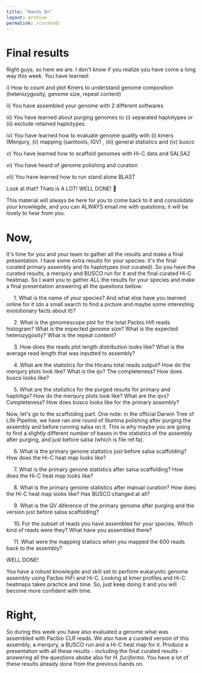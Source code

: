 ```yaml
---
title: "Hands On"
layout: archive
permalink: /curated/
---
```


# Final results

Right guys, so here we are. I don't know if you realize you have come a long way this week. You have learned:

i) How to count and plot Kmers to understand genome composition (heterozygosity, genome size, repeat content)

ii) You have assembled your genome with 2 different softwares

iii) You have learned about purging genomes to (i) separated haplotypes or (ii) exclude retained haplotypes

iv) You have learned how to evaluate genome quality with (i) kmers (Merqury, (ii) mapping (samtools, IGV) , (iii) general statistics and (iv) busco

v) You have learned how to scaffold genomes with Hi-C data and SALSA2

vi) You have heard of genome polishing and curation

vii) You have learned how to run stand alone BLAST

Look at that? Thats is A LOT! WELL DONE! :clap: 

This material will always be here for you to come back to it and consolidate your knowlegde, and you can ALWAYS email me with questions; it will be lovely to hear from you.

# Now,

It's time for you and your team to gather all the results and make a final presentation. I have some extra results for your species: it's the final curated primary assembly and its haplotypes (not curated). So you have the curated results, a merqury and BUSCO run for it and the final curated Hi-C heatmap. So I want you to gather ALL the results for your species and make a final presentation answering all the questions bellow:

     1\. What is the name of your species? And what else have you learned online for it (do a small search to find a picture and maybe some interesting evolutionary facts about it)?

     2\. What is the genomescope plot for the total Pacbio Hifi reads histogram? What is the expected genome size? What is the expected heterozygosity? What is the repeat content?

     3\. How does the reads plot length distribution looks like? What is the average read length that was inputted to assembly?

     4\. What are the statistics for the Hicanu total reads output? How do the merqury plots look like? What is the qv? The completeness? How does busco looks like?

     5\. What are the statistics for the purged results for primary and haplotigs? How do the merqury plots look like? What are the qvs? Completeness? How does busco looks like for the primary assembly?

Now, let's go to the scaffolding part. One note: in the official Darwin Tree of Life Pipeline, we have ran one round of Illumina polishing after purging the assembly and before running salsa on it. This is why maybe you are going to find a slightly different number of bases in the statistics of the assembly after purging, and just before salsa (which is file ref.fa).

     6\. What is the primary genone statistics just before salsa scaffolding? How does the Hi-C heat map looks like?

     7\. What is the primary genone statistics after salsa scaffolding? How does the Hi-C heat map looks like?

     8\. What is the primary genone statistics after manual curation? How does the Hi-C heat map looks like? Has BUSCO changed at all?

     9\. What is the QV diference of the primary genome after purging and the version just before salsa scaffolding?

     10\. For the subset of reads you have assembled for your species. Which kind of reads were they? What have you assembled there?

     11\. What were the mapping statiscs when you mapped the 600 reads back to the assembly?

WELL DONE! 

You have a robust knowlegde and skill set to perform eukaryotic genome assembly using Pacbio HiFi and Hi-C. Looking at kmer profiles and Hi-C heatmaps takes practice and time. So, just keep doing it and you will become more confident with time. 


# Right, 

So during this week you have also evaluated a genome what was assembled with Pacbio CLR reads. We also have a curated version of this assembly, a merqury, a BUSCO run and a Hi-C heat map for it. Produce a presentation with all these results - including the final curated results - answering all the questions abobe also for *H. fuciforms*. You have a lot of these results already done from the previous hands on.



